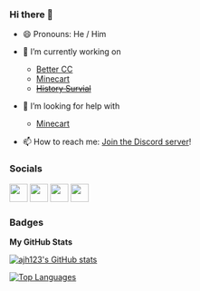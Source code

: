 ### Hi there 👋
- 😄 Pronouns: He / Him

- 🔭 I’m currently working on
  - [Better CC](https://github.com/ajh123-development/better-cc)
  - [Minecart](https://github.com/ajh123-development/minecart)
  - ~~[History Survial](https://github.com/ajh123-archives/HistorySurvival)~~

- 🤔 I’m looking for help with
  - [Minecart](https://github.com/ajh123-development/minecart)

- 📫 How to reach me: [Join the Discord server](https://discord.gg/MMwxg32)!


### Socials

<p align="left"> <a href="https://discord.com/users/Sam_H#2335" target="_blank" rel="noreferrer"><img src="https://raw.githubusercontent.com/danielcranney/readme-generator/main/public/icons/socials/discord.svg" width="32" height="32" /></a> <a href="https://www.github.com/ajh123" target="_blank" rel="noreferrer"><img src="https://raw.githubusercontent.com/danielcranney/readme-generator/main/public/icons/socials/github.svg" width="32" height="32" /></a> <a href="https://www.linkedin.com/in/samuel-hulme-423210254" target="_blank" rel="noreferrer"><img src="https://raw.githubusercontent.com/danielcranney/readme-generator/main/public/icons/socials/linkedin.svg" width="32" height="32" /></a> <a href="https://www.youtube.com/c/@minecraftict" target="_blank" rel="noreferrer"><img src="https://raw.githubusercontent.com/danielcranney/readme-generator/main/public/icons/socials/youtube.svg" width="32" height="32" /></a></p>

### Badges

<b>My GitHub Stats</b>

<a href="http://www.github.com/ajh123"><img src="https://github-readme-stats.vercel.app/api?username=ajh123&show_icons=true&hide=&count_private=true&title_color=0891b2&text_color=ffffff&icon_color=0891b2&bg_color=1c1917&hide_border=true&show_icons=true" alt="ajh123's GitHub stats" /></a>

<a href="https://github.com/ajh123" align="left"><img src="https://github-readme-stats.vercel.app/api/top-langs/?username=ajh123&langs_count=10&title_color=0891b2&text_color=ffffff&icon_color=0891b2&bg_color=1c1917&hide_border=true&locale=en&custom_title=Top%20%Languages" alt="Top Languages" /></a>
